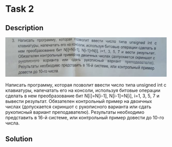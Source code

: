 # Task 2

## Description

![Description](2_description.png)

Написать программу, которая позволит ввести число типа unsigned int с
клавиатуры, напечатать его на консоли, используя битовые операции сделать в
нем преобразование бит N\[i\]=N\[i-1\], N\[i-1\]=N\[i\], i=1, З, 5, 7 и вывести результат.
Обязателен контрольный пример на двоичных числах (допускается скриншот с рукописного
варианта или сдать рукописный вариант преподавателю).
Результаты необходимо представить в 16-й системе, или контрольный пример
довести до 10-го числа.

## Solution

```C++

```